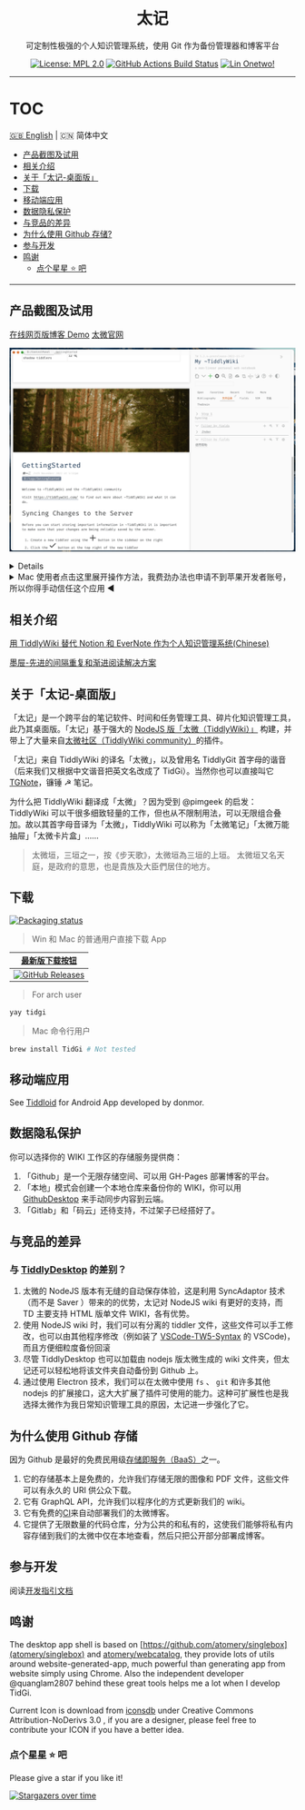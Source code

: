 <div align="center">
<h1> 太记 </h1>
<p>可定制性极强的个人知识管理系统，使用 Git 作为备份管理器和博客平台</p>

[![License: MPL 2.0](https://img.shields.io/badge/License-MPL%202.0-brightgreen.svg)](LICENSE)
[![GitHub Actions Build Status](https://github.com/tiddly-gittly/TidGi-Desktop/actions/workflows/release.yml/badge.svg)](https://github.com/tiddly-gittly/TidGi-Desktop/actions)
[![Lin Onetwo!](https://img.shields.io/github/followers/linonetwo)](https://github.com/linonetwo)

</div>

<hr>

# TOC

<a href="https://github.com/tiddly-gittly/TidGi-Desktop/">🇬🇧 English</a> | 🇨🇳 简体中文

<!-- toc -->

- [产品截图及试用](#产品截图及试用)
- [相关介绍](#相关介绍)
- [关于「太记-桌面版」](#%E5%85%B3%E4%BA%8E%E5%A4%AA%E8%AE%B0-%E6%A1%8C%E9%9D%A2%E7%89%88)
- [下载](#下载)
- [移动端应用](#移动端应用)
- [数据隐私保护](#数据隐私保护)
- [与竞品的差异](#与竞品的差异)
- [为什么使用 Github 存储?](#为什么使用Github存储)
- [参与开发](#参与开发)
- [鸣谢](#鸣谢)
  - [点个星星 ⭐️ 吧](#点个星星%EF%B8%8F吧)

<!-- tocstop -->

---

## 产品截图及试用

[在线网页版博客 Demo](https://tiddly-gittly.github.io/Tiddlywiki-NodeJS-Github-Template/) [太微官网](https://tiddlywiki.com/)

![Screenshot of main-window](../images/main-window-hide-bar.png)

<details>

|                     加载 NodeJS 版维基                      |
| :---------------------------------------------------------: |
| ![Screenshot of main-window](../image/main-window.png) |

|                          新建本地维基                           |                            下载云端维基                             |
| :-------------------------------------------------------------: | :-----------------------------------------------------------------: |
| ![Screenshot of add-workspace](../image/add-workspace.png) | ![Screenshot of clone-workspace](../image/clone-workspace.png) |

|                                                                 多语言翻译和设置界面                                                                 |
| :--------------------------------------------------------------------------------------------------------------------------------------------------: |
|                                              ![Screenshot of preference](../image/preference.png)                                               |
|                                                                    交互式代码执行                                                                    |
| ![Screen recording of zx-script in tiddlywiki](https://user-images.githubusercontent.com/3746270/133831500-ae91164c-7948-4de4-9a81-7017ed3b65c9.gif) |
|                                                                      社区插件源                                                                      |
|                                      ![Screenshot of add-workspace](../image/community-plugin-library.png)                                      |

</details>

<details>
<summary>Mac 使用者点击这里展开操作方法，我费劲办法也申请不到苹果开发者账号，所以你得手动信任这个应用 ◀</summary>

首先你得把应用拖入「应用程序」文件夹才能使用！不然会弹一个报错框。

点击「取消」 ↓

![step00001](https://user-images.githubusercontent.com/3746270/87882506-eb1ddd80-ca32-11ea-942f-1f530767db02.png)

![step00002](https://user-images.githubusercontent.com/3746270/87882509-ece7a100-ca32-11ea-8d29-a4977201090d.png)

![step00003](https://user-images.githubusercontent.com/3746270/87882510-ed803780-ca32-11ea-8996-0f3c7060131a.png)

点击「打开」 ↓

![step00004](https://user-images.githubusercontent.com/3746270/87882512-ee18ce00-ca32-11ea-8225-045ffc0a8b86.png)

点击「允许」 ↓

![step00005](https://user-images.githubusercontent.com/3746270/87882514-eeb16480-ca32-11ea-9afd-cae6f2bea2db.png)

</details>

## 相关介绍

[用 TiddlyWiki 替代 Notion 和 EverNote 作为个人知识管理系统(Chinese)](https://zhuanlan.zhihu.com/p/140473235)

[墨屉-先进的间隔重复和渐进阅读解决方案](https://live.bilibili.com/23806126)

## 关于「太记-桌面版」

「太记」是一个跨平台的笔记软件、时间和任务管理工具、碎片化知识管理工具，此乃其桌面版。「太记」基于强大的 [NodeJS 版「太微（TiddlyWiki）」](https://github.com/Jermolene/TiddlyWiki5#installing-tiddlywiki-on-nodejs) 构建，并带上了大量来自[太微社区（TiddlyWiki community）](https://groups.google.com/forum/#!forum/tiddlywiki)的插件。

「太记」来自 TiddlyWiki 的译名「太微」，以及曾用名 TiddlyGit 首字母的谐音（后来我们又根据中文谐音把英文名改成了 TidGi）。当然你也可以直接叫它 [TGNote](https://github.com/tiddly-gittly/TGNote)，镰锤 ☭ 笔记。

为什么把 TiddlyWiki 翻译成「太微」？因为受到 @pimgeek 的启发：TiddlyWiki 可以干很多细致轻量的工作，但也从不限制用法，可以无限组合叠加。故以其首字母音译为「太微」，TiddlyWiki 可以称为「太微笔记」「太微万能抽屉」「太微卡片盒」……

> 太微垣，三垣之一，按《步天歌》，太微垣為三垣的上垣。
> 太微垣又名天庭，是政府的意思，也是貴族及大臣們居住的地方。

## 下载

<a href="https://repology.org/project/tidgi/versions">
  <img src="https://repology.org/badge/vertical-allrepos/tidgi.svg" alt="Packaging status">
</a>

> Win 和 Mac 的普通用户直接下载 App

|                                                                       [最新版下载按钮](https://github.com/tiddly-gittly/TidGi-Desktop/releases/latest)                                                                       |
| :--------------------------------------------------------------------------------------------------------------------------------------------------------------------------------------------------------------------------: |
| [![GitHub Releases](https://img.shields.io/github/downloads/tiddly-gittly/TidGi-Desktop/latest/total?label=Download%20Latest%20Release&style=for-the-badge)](https://github.com/tiddly-gittly/TidGi-Desktop/releases/latest) |

> For arch user

```bash
yay tidgi
```

> Mac 命令行用户

```bash
brew install TidGi # Not tested
```

## 移动端应用

See [Tiddloid](https://github.com/donmor/Tiddloid) for Android App developed by donmor.

## 数据隐私保护

你可以选择你的 WIKI 工作区的存储服务提供商：

1. 「Github」是一个无限存储空间、可以用 GH-Pages 部署博客的平台。
1. 「本地」模式会创建一个本地仓库来备份你的 WIKI，你可以用 [GithubDesktop](https://github.com/desktop/desktop) 来手动同步内容到云端。
1. 「Gitlab」和「码云」还待支持，不过架子已经搭好了。

## 与竞品的差异

### 与 [TiddlyDesktop](https://github.com/Jermolene/TiddlyDesktop) 的差别？

1. 太微的 NodeJS 版本有无缝的自动保存体验，这是利用 SyncAdaptor 技术（而不是 Saver ）带来的的优势，太记对 NodeJS wiki 有更好的支持，而 TD 主要支持 HTML 版单文件 WIKI，各有优势。
1. 使用 NodeJS wiki 时，我们可以有分离的 tiddler 文件，这些文件可以手工修改，也可以由其他程序修改（例如装了 [VSCode-TW5-Syntax](https://github.com/joshuafontany/VSCode-TW5-Syntax) 的 VSCode)，而且方便细粒度备份回滚
1. 尽管 TiddlyDesktop 也可以加载由 nodejs 版太微生成的 wiki 文件夹，但太记还可以轻松地将该文件夹自动备份到 Github 上。
1. 通过使用 Electron 技术，我们可以在太微中使用 `fs` 、 `git` 和许多其他 nodejs 的扩展接口，这大大扩展了插件可使用的能力。这种可扩展性也是我选择太微作为我日常知识管理工具的原因，太记进一步强化了它。

## 为什么使用 Github 存储

因为 Github 是最好的免费民用级[存储即服务（BaaS）](https://www.alibabacloud.com/blog/backend-as-a-service-baas-for-efficient-software-development_519851)之一。

1. 它的存储基本上是免费的，允许我们存储无限的图像和 PDF 文件，这些文件可以有永久的 URI 供公众下载。
1. 它有 GraphQL API，允许我们以程序化的方式更新我们的 wiki。
1. 它有免费的[CI](https://github.com/features/actions)来自动部署我们的太微博客。
1. 它提供了无限数量的代码仓库，分为公共的和私有的，这使我们能够将私有内容存储到我们的太微中仅在本地查看，然后只把公开部分部署成博客。

## 参与开发

阅读[开发指引文档](docs/Development.md)

## 鸣谢

The desktop app shell is based on [https://github.com/atomery/singlebox](atomery/singlebox) and [atomery/webcatalog](https://github.com/atomery/webcatalog), they provide lots of utils around website-generated-app, much powerful than generating app from website simply using Chrome. Also the independent developer @quanglam2807 behind these great tools helps me a lot when I develop TidGi.

Current Icon is download from [iconsdb](https://www.iconsdb.com/custom-color/github-11-icon.html) under Creative Commons Attribution-NoDerivs 3.0 , if you are a designer, please feel free to contribute your ICON if you have a better idea.

### 点个星星 ⭐️ 吧

Please give a star if you like it!

[![Stargazers over time](https://starchart.cc/tiddly-gittly/TidGi-Desktop.svg)](https://starchart.cc/tiddly-gittly/TidGi-Desktop)
